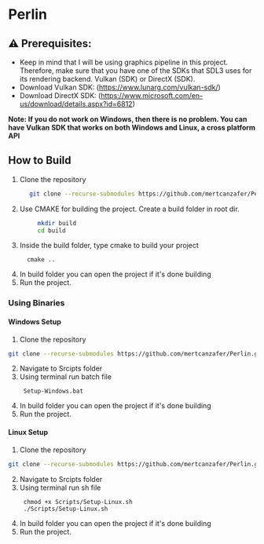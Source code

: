 # Perlin
## ⚠️ **Prerequisites:**
- Keep in mind that I will be using graphics pipeline in this project. Therefore, make sure that you have one of the SDKs that SDL3 uses for its rendering backend. Vulkan (SDK) or DirectX (SDK).
- Download Vulkan SDK: (https://www.lunarg.com/vulkan-sdk/)
- Download DirectX SDK: (https://www.microsoft.com/en-us/download/details.aspx?id=6812)
  
**Note: If you do not work on Windows, then there is no problem. You can have Vulkan SDK that works on both Windows and Linux, a cross platform API**


## How to Build

1. Clone the repository
 ```bash
       git clone --recurse-submodules https://github.com/mertcanzafer/Perlin.git
```
2. Use CMAKE for building the project. Create a build folder in root dir.
   ```bash
        mkdir build
        cd build
   ```
3. Inside the build folder, type cmake to build your project
   ```basg
     cmake ..
   ```
4. In build folder you can open the project if it's done building
5. Run the project.

### Using Binaries

#### Windows Setup
1. Clone the repository
 ```bash
 git clone --recurse-submodules https://github.com/mertcanzafer/Perlin.git
```
2. Navigate to Srcipts folder
3. Using terminal run batch file
    ```basg
     Setup-Windows.bat
   ```
4. In build folder you can open the project if it's done building
5. Run the project.

#### Linux Setup
1. Clone the repository
 ```bash
 git clone --recurse-submodules https://github.com/mertcanzafer/Perlin.git
```
2. Navigate to Srcipts folder
3. Using terminal run sh file
    ```basg
     chmod +x Scripts/Setup-Linux.sh
     ./Scripts/Setup-Linux.sh
   ```
4. In build folder you can open the project if it's done building
5. Run the project.
